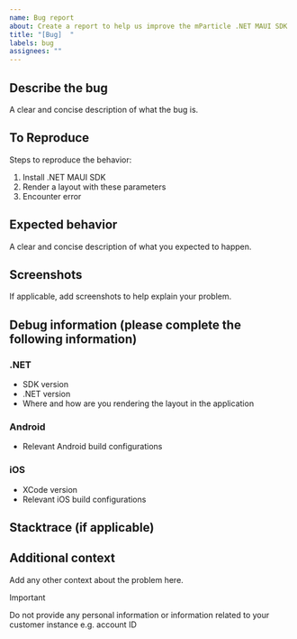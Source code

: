 ```yaml
---
name: Bug report
about: Create a report to help us improve the mParticle .NET MAUI SDK
title: "[Bug]  "
labels: bug
assignees: ""
---
```


## Describe the bug

A clear and concise description of what the bug is.

## To Reproduce

Steps to reproduce the behavior:

1. Install .NET MAUI SDK
2. Render a layout with these parameters
3. Encounter error

## Expected behavior

A clear and concise description of what you expected to happen.

## Screenshots

If applicable, add screenshots to help explain your problem.

## Debug information (please complete the following information)

### .NET

- SDK version
- .NET version
- Where and how are you rendering the layout in the application

### Android

- Relevant Android build configurations

### iOS

- XCode version
- Relevant iOS build configurations

## Stacktrace (if applicable)

## Additional context

Add any other context about the problem here.

> [!IMPORTANT]
> Do not provide any personal information or information related to your customer instance e.g. account ID
